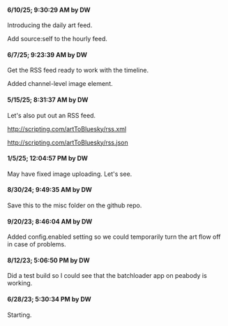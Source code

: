 #### 6/10/25; 9:30:29 AM by DW

Introducing the daily art feed.

Add source:self to the hourly feed.

#### 6/7/25; 9:23:39 AM by DW

Get the RSS feed ready to work with the timeline.

Added channel-level image element.

#### 5/15/25; 8:31:37 AM by DW

Let's also put out an RSS feed.

http://scripting.com/artToBluesky/rss.xml

http://scripting.com/artToBluesky/rss.json

#### 1/5/25; 12:04:57 PM by DW

May have fixed image uploading. Let's see.  

#### 8/30/24; 9:49:35 AM by DW 

Save this to the misc folder on the github repo.

#### 9/20/23; 8:46:04 AM by DW

Added config.enabled setting so we could temporarily turn the art flow off in case of problems.  

#### 8/12/23; 5:06:50 PM by DW

Did a test build so I could see that the batchloader app on peabody is working. 

#### 6/28/23; 5:30:34 PM by DW

Starting.

